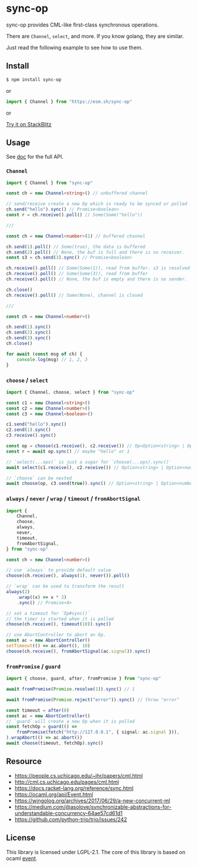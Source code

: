 # sync-op

sync-op provides CML-like first-class synchronous operations.

There are `Channel`, `select`, and more. If you know golang, they are similar.

Just read the following example to see how to use them.

## Install

```sh
$ npm install sync-op
```

or

```typescript
import { Channel } from "https://esm.sh/sync-op"
```

or

[Try it on StackBlitz](https://stackblitz.com/edit/sync-op?file=index.ts)

## Usage

See [doc](https://github.com/dhcmrlchtdj/sync-op/tree/main/doc) for the full API.

### `Channel`

```typescript
import { Channel } from "sync-op"

const ch = new Channel<string>() // unbuffered channel

// send/receive create a new Op which is ready to be synced or polled
ch.send("hello").sync() // Promise<boolean>
const r = ch.receive().poll() // Some(Some("hello"))

///

const ch = new Channel<number>(1) // buffered channel

ch.send(1).poll() // Some(true), the data is buffered
ch.send(2).poll() // None, the buf is full and there is no receiver.
const s3 = ch.send(3).sync() // Promise<boolean>

ch.receive().poll() // Some(Some(1)), read from buffer. s3 is resolved and the data is pushed to buf.
ch.receive().poll() // Some(Some(3)), read from buffer
ch.receive().poll() // None, the buf is empty and there is no sender.

ch.close()
ch.receive().poll() // Some(None), channel is closed

///

const ch = new Channel<number>()

ch.send(1).sync()
ch.send(2).sync()
ch.send(3).sync()
ch.close()

for await (const msg of ch) {
	console.log(msg) // 1, 2, 3
}
```

### `choose` / `select`

```typescript
import { Channel, choose, select } from "sync-op"

const c1 = new Channel<string>()
const c2 = new Channel<number>()
const c3 = new Channel<boolean>()

c1.send("hello").sync()
c2.send(1).sync()
c3.receive().sync()

const op = choose(c1.receive(), c2.receive()) // Op<Option<string> | Option<number>>
const r = await op.sync() // maybe "hello" or 1

// `select(...ops)` is just a sugar for `choose(...ops).sync()`
await select(c1.receive(), c2.receive()) // Option<string> | Option<number>

// `choose` can be nested
await choose(op, c3.send(true)).sync() // Option<string> | Option<number> | boolean
```

### `always` / `never` / `wrap` / `timeout` / `fromAbortSignal`

```typescript
import {
	Channel,
	choose,
	always,
	never,
	timeout,
	fromAbortSignal,
} from "sync-op"

const ch = new Channel<number>()

// use `always` to provide default value
choose(ch.receive(), always(1), never()).poll()

// `wrap` can be used to transform the result
always(2)
	.wrap((x) => x * 2)
	.sync() // Promise<4>

// set a timeout for `Op#sync()`
// the timer is started when it is polled
choose(ch.receive(), timeout(10)).sync()

// use AbortController to abort an Op.
const ac = new AbortController()
setTimeout(() => ac.abort(), 10)
choose(ch.receive(), fromAbortSignal(ac.signal)).sync()
```

### `fromPromise` / `guard`

```typescript
import { choose, guard, after, fromPromise } from "sync-op"

await fromPromise(Promise.resolve(1)).sync() // 1

await fromPromise(Promise.reject("error")).sync() // throw "error"

const timeout = after(0)
const ac = new AbortController()
// `guard` will create a new Op when it is polled
const fetchOp = guard(() =>
	fromPromise(fetch("http://127.0.0.1", { signal: ac.signal })),
).wrapAbort(() => ac.abort())
await choose(timeout, fetchOp).sync()
```

## Resource

-   https://people.cs.uchicago.edu/~jhr/papers/cml.html
-   http://cml.cs.uchicago.edu/pages/cml.html
-   https://docs.racket-lang.org/reference/sync.html
-   https://ocaml.org/api/Event.html
-   https://wingolog.org/archives/2017/06/29/a-new-concurrent-ml
-   https://medium.com/@asolove/synchronizable-abstractions-for-understandable-concurrency-64ae57cd61d1
-   https://github.com/python-trio/trio/issues/242

## License

This library is licensed under LGPL-2.1.
The core of this library is based on ocaml [event](https://github.com/ocaml/ocaml/blob/5.0.0/otherlibs/systhreads/event.ml).
